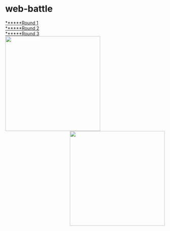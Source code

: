 # web-battle
<a href="https://tirtharajsinha.github.io/web-battle/round1/"> ******Round 1</a><br>
<a href="https://tirtharajsinha.github.io/web-battle/round2/"> ******Round 2</a><br>
<a href="https://tirtharajsinha.github.io/web-battle/round3/"> ******Round 3</a><br>
<img src="final.jpg" width="300px" height="auto" style="float:left">
<img src="certi.jpg" width="300px" height="auto" style="float:right">
